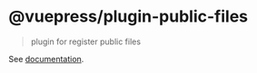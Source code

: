 # @vuepress/plugin-public-files

> plugin for register public files

See [documentation](https://v1.vuepress.vuejs.org/plugin/official/plugin-public-files.html).
